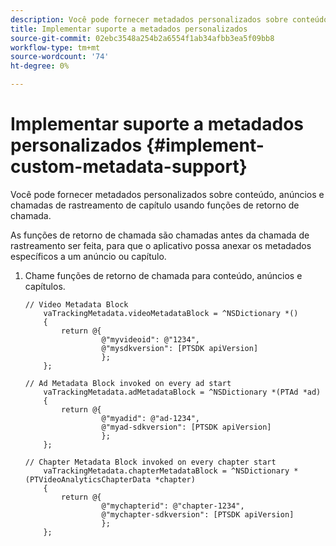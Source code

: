 ```yaml
---
description: Você pode fornecer metadados personalizados sobre conteúdo, anúncios e chamadas de rastreamento de capítulo usando funções de retorno de chamada.
title: Implementar suporte a metadados personalizados
source-git-commit: 02ebc3548a254b2a6554f1ab34afbb3ea5f09bb8
workflow-type: tm+mt
source-wordcount: '74'
ht-degree: 0%

---
```


# Implementar suporte a metadados personalizados {#implement-custom-metadata-support}

Você pode fornecer metadados personalizados sobre conteúdo, anúncios e chamadas de rastreamento de capítulo usando funções de retorno de chamada.

As funções de retorno de chamada são chamadas antes da chamada de rastreamento ser feita, para que o aplicativo possa anexar os metadados específicos a um anúncio ou capítulo.

1. Chame funções de retorno de chamada para conteúdo, anúncios e capítulos.

   ```
   // Video Metadata Block 
       vaTrackingMetadata.videoMetadataBlock = ^NSDictionary *() 
       { 
           return @{ 
                    @"myvideoid": @"1234", 
                    @"mysdkversion": [PTSDK apiVersion] 
                    }; 
       }; 
   
   // Ad Metadata Block invoked on every ad start 
       vaTrackingMetadata.adMetadataBlock = ^NSDictionary *(PTAd *ad) 
       { 
           return @{ 
                    @"myadid": @"ad-1234", 
                    @"myad-sdkversion": [PTSDK apiVersion] 
                    }; 
       }; 
   
   // Chapter Metadata Block invoked on every chapter start 
       vaTrackingMetadata.chapterMetadataBlock = ^NSDictionary *(PTVideoAnalyticsChapterData *chapter) 
       { 
           return @{ 
                    @"mychapterid": @"chapter-1234", 
                    @"mychapter-sdkversion": [PTSDK apiVersion] 
                    }; 
       };
   ```
